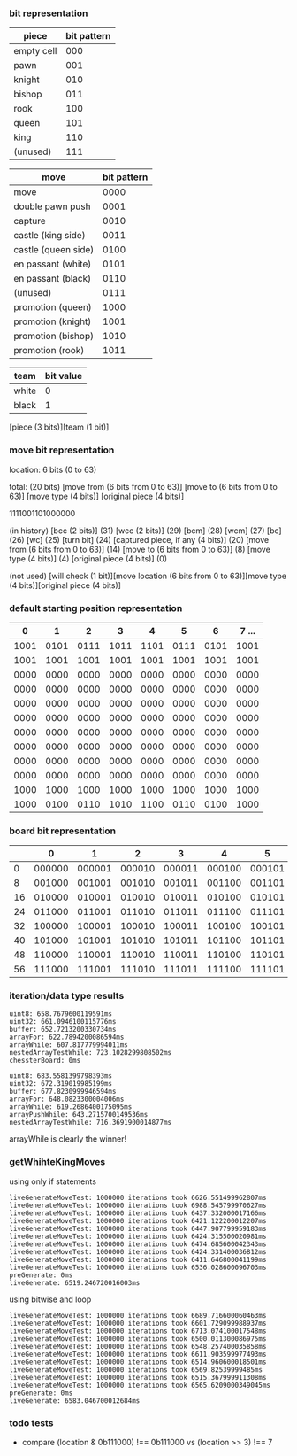 ### bit representation

| piece      | bit pattern |
| ---------- | ----------- |
| empty cell | 000         |
| pawn       | 001         |
| knight     | 010         |
| bishop     | 011         |
| rook       | 100         |
| queen      | 101         |
| king       | 110         |
| (unused)   | 111         |

| move                | bit pattern |
| ------------------- | ----------- |
| move                | 0000        |
| double pawn push    | 0001        |
| capture             | 0010        |
| castle (king side)  | 0011        |
| castle (queen side) | 0100        |
| en passant (white)  | 0101        |
| en passant (black)  | 0110        |
| (unused)            | 0111        |
| promotion (queen)   | 1000        |
| promotion (knight)  | 1001        |
| promotion (bishop)  | 1010        |
| promotion (rook)    | 1011        |

| team  | bit value |
| ----- | --------- |
| white | 0         |
| black | 1         |

\[piece (3 bits)\]\[team (1 bit)\]

### move bit representation

location: 6 bits (0 to 63)

total: (20 bits)
\[move from (6 bits from 0 to 63)\]
\[move to (6 bits from 0 to 63)\]
\[move type (4 bits)\]
\[original piece (4 bits)\]

1111001101000000

(in history)
\[bcc (2 bits)\] (31)
\[wcc (2 bits)\] (29)
\[bcm\] (28)
\[wcm\] (27)
\[bc\] (26)
\[wc\] (25)
\[turn bit\] (24)
\[captured piece, if any (4 bits)\] (20)
\[move from (6 bits from 0 to 63)\] (14)
\[move to (6 bits from 0 to 63)\] (8)
\[move type (4 bits)\] (4)
\[original piece (4 bits)\] (0)

(not used)
\[will check (1 bit)\]\[move location (6 bits from 0 to 63)\]\[move type (4 bits)\]\[original piece (4 bits)\]

### default starting position representation

| 0    | 1    | 2    | 3    | 4    | 5    | 6    | 7 ... |
| ---- | ---- | ---- | ---- | ---- | ---- | ---- | ----- |
| 1001 | 0101 | 0111 | 1011 | 1101 | 0111 | 0101 | 1001  |
| 1001 | 1001 | 1001 | 1001 | 1001 | 1001 | 1001 | 1001  |
| 0000 | 0000 | 0000 | 0000 | 0000 | 0000 | 0000 | 0000  |
| 0000 | 0000 | 0000 | 0000 | 0000 | 0000 | 0000 | 0000  |
| 0000 | 0000 | 0000 | 0000 | 0000 | 0000 | 0000 | 0000  |
| 0000 | 0000 | 0000 | 0000 | 0000 | 0000 | 0000 | 0000  |
| 0000 | 0000 | 0000 | 0000 | 0000 | 0000 | 0000 | 0000  |
| 0000 | 0000 | 0000 | 0000 | 0000 | 0000 | 0000 | 0000  |
| 0000 | 0000 | 0000 | 0000 | 0000 | 0000 | 0000 | 0000  |
| 0000 | 0000 | 0000 | 0000 | 0000 | 0000 | 0000 | 0000  |
| 1000 | 1000 | 1000 | 1000 | 1000 | 1000 | 1000 | 1000  |
| 1000 | 0100 | 0110 | 1010 | 1100 | 0110 | 0100 | 1000  |

### board bit representation

|     | 0      | 1      | 2      | 3      | 4      | 5      | 6      | 7 ...  |
| --- | ------ | ------ | ------ | ------ | ------ | ------ | ------ | ------ |
| 0   | 000000 | 000001 | 000010 | 000011 | 000100 | 000101 | 000110 | 000111 |
| 8   | 001000 | 001001 | 001010 | 001011 | 001100 | 001101 | 001110 | 001111 |
| 16  | 010000 | 010001 | 010010 | 010011 | 010100 | 010101 | 010110 | 010111 |
| 24  | 011000 | 011001 | 011010 | 011011 | 011100 | 011101 | 011110 | 011111 |
| 32  | 100000 | 100001 | 100010 | 100011 | 100100 | 100101 | 100110 | 100111 |
| 40  | 101000 | 101001 | 101010 | 101011 | 101100 | 101101 | 101110 | 101111 |
| 48  | 110000 | 110001 | 110010 | 110011 | 110100 | 110101 | 110110 | 110111 |
| 56  | 111000 | 111001 | 111010 | 111011 | 111100 | 111101 | 111110 | 111111 |

### iteration/data type results

```
uint8: 658.7679600119591ms
uint32: 661.0946100115776ms
buffer: 652.7213200330734ms
arrayFor: 622.7894200086594ms
arrayWhile: 607.817779994011ms
nestedArrayTestWhile: 723.1028299808502ms
chessterBoard: 0ms
```

```
uint8: 683.5581399798393ms
uint32: 672.319019985199ms
buffer: 677.8230999946594ms
arrayFor: 648.0823300004006ms
arrayWhile: 619.2686400175095ms
arrayPushWhile: 643.2715700149536ms
nestedArrayTestWhile: 716.3691900014877ms
```

arrayWhile is clearly the winner!

### getWhihteKingMoves

using only if statements

```
liveGenerateMoveTest: 1000000 iterations took 6626.551499962807ms
liveGenerateMoveTest: 1000000 iterations took 6988.545799970627ms
liveGenerateMoveTest: 1000000 iterations took 6437.332000017166ms
liveGenerateMoveTest: 1000000 iterations took 6421.122200012207ms
liveGenerateMoveTest: 1000000 iterations took 6447.907799959183ms
liveGenerateMoveTest: 1000000 iterations took 6424.315500020981ms
liveGenerateMoveTest: 1000000 iterations took 6474.685600042343ms
liveGenerateMoveTest: 1000000 iterations took 6424.331400036812ms
liveGenerateMoveTest: 1000000 iterations took 6411.646800041199ms
liveGenerateMoveTest: 1000000 iterations took 6536.028600096703ms
preGenerate: 0ms
liveGenerate: 6519.246720016003ms
```

using bitwise and loop

```
liveGenerateMoveTest: 1000000 iterations took 6689.716600060463ms
liveGenerateMoveTest: 1000000 iterations took 6601.729099988937ms
liveGenerateMoveTest: 1000000 iterations took 6713.074100017548ms
liveGenerateMoveTest: 1000000 iterations took 6500.011300086975ms
liveGenerateMoveTest: 1000000 iterations took 6548.257400035858ms
liveGenerateMoveTest: 1000000 iterations took 6611.903599977493ms
liveGenerateMoveTest: 1000000 iterations took 6514.960600018501ms
liveGenerateMoveTest: 1000000 iterations took 6569.82539999485ms
liveGenerateMoveTest: 1000000 iterations took 6515.367999911308ms
liveGenerateMoveTest: 1000000 iterations took 6565.6209000349045ms
preGenerate: 0ms
liveGenerate: 6583.046700012684ms
```

### todo tests

- compare (location & 0b111000) !== 0b111000 vs (location >> 3) !== 7
